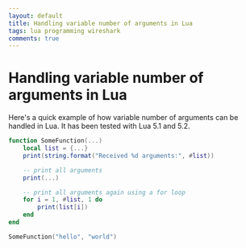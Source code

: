 ```yaml
---
layout: default
title: Handling variable number of arguments in Lua
tags: lua programming wireshark
comments: true
---
```

# Handling variable number of arguments in Lua

Here's a quick example of how variable number of arguments can be handled in Lua. It has been tested with Lua 5.1 and 5.2.

```lua
function SomeFunction(...)
    local list = {...}
    print(string.format("Received %d arguments:", #list))

    -- print all arguments
    print(...)

    -- print all arguments again using a for loop
    for i = 1, #list, 1 do
        print(list[i])
    end
end

SomeFunction("hello", "world")
```
